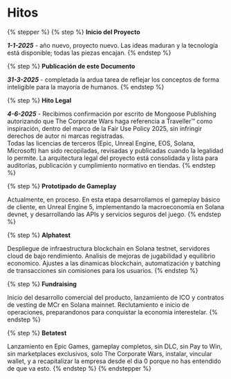 # Hitos

{% stepper %}
{% step %}
**Inicio del Proyecto**

_**1-1-2025**_ - año nuevo, proyecto nuevo. Las ideas maduran y la tecnología está disponible; todas las piezas encajan.
{% endstep %}

{% step %}
**Publicación de este Documento**

_**31-3-2025**_ - completada la ardua tarea de reflejar los conceptos de forma inteligible para la mayoría de humanos.
{% endstep %}

{% step %}
**Hito Legal**

_**4-6-2025**_ - Recibimos confirmación por escrito de Mongoose Publishing autorizando que The Corporate Wars haga referencia a Traveller™ como inspiración, dentro del marco de la Fair Use Policy 2025, sin infringir derechos de autor ni marcas registradas.\
Todas las licencias de terceros (Epic, Unreal Engine, EOS, Solana, Microsoft) han sido recopiladas, revisadas y publicadas cuando la legalidad lo permite. La arquitectura legal del proyecto está consolidada y lista para auditorías, publicación y cumplimiento normativo en tiendas.
{% endstep %}

{% step %}
**Prototipado de Gameplay**

Actualmente, en proceso. En esta etapa desarrollamos el gameplay básico de cliente, en Unreal Engine 5, implementando la macroeconomía en Solana devnet, y desarrollando las APIs y servicios seguros del juego.
{% endstep %}

{% step %}
**Alphatest**

Despliegue de infraestructura blockchain en Solana testnet, servidores cloud de bajo rendimiento. Analisis de mejoras de jugabilidad y equilibrio economico. Ajustes a las dinamicas blockchain, automatización y batching de transacciones sin comisiones para los usuarios.
{% endstep %}

{% step %}
**Fundraising**

Inicio del desarrollo comercial del producto, lanzamiento de ICO y contratos de vesting de MCr en Solana mainnet. Reclutamiento e inicio de operaciones, preparandonos para conquistar la economia interestelar.
{% endstep %}

{% step %}
**Betatest**

Lanzamiento en Epic Games, gameplay completos, sin DLC, sin Pay to Win, sin marketplaces exclusivos, solo The Corporate Wars, instalar, vincular wallet, y a recapitalizar la empresa desde el dia 0 porque no has entendido de que va esto.
{% endstep %}
{% endstepper %}
